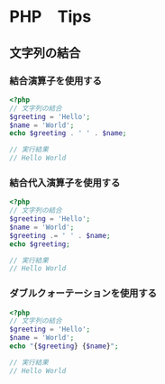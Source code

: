 # PHP　Tips

## 文字列の結合
### 結合演算子を使用する
```php
<?php
// 文字列の結合
$greeting = 'Hello';
$name = 'World';
echo $greeting . ' ' . $name;

// 実行結果
// Hello World
```

### 結合代入演算子を使用する
```php
<?php
// 文字列の結合
$greeting = 'Hello';
$name = 'World';
$greeting .= ' ' . $name;
echo $greeting;

// 実行結果
// Hello World
```

### ダブルクォーテーションを使用する
```php
<?php
// 文字列の結合
$greeting = 'Hello';
$name = 'World';
echo "{$greeting} {$name}";

// 実行結果
// Hello World
```
